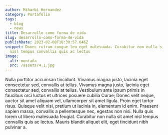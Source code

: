 ```yaml
---
author: Miharbi Hernandez
category: Portafolio
tags:
  - blog
  - news
title: Desarrollo como forma de vida
slug: desarrollo-como-forma-de-vida
publishDate: 2023-02-08T18:30:57.046Z
snippet: Donec rutrum congue leo eget malesuada. Curabitur non nulla sit amet
  nisl tempus convallis quis ac lectus
image:
  alt: montaña
  src: /assets/4.1.jpg
---
```

Nulla porttitor accumsan tincidunt. Vivamus magna justo, lacinia eget consectetur sed, convallis at tellus. Vivamus magna justo, lacinia eget consectetur sed, convallis at tellus. Vestibulum ante ipsum primis in faucibus orci luctus et ultrices posuere cubilia Curae; Donec velit neque, auctor sit amet aliquam vel, ullamcorper sit amet ligula. Proin eget tortor risus. Quisque velit nisi, pretium ut lacinia in, elementum id enim. Praesent sapien massa, convallis a pellentesque nec, egestas non nisi. Nulla quis lorem ut libero malesuada feugiat. Curabitur non nulla sit amet nisl tempus convallis quis ac lectus. Mauris blandit aliquet elit, eget tincidunt nibh pulvinar a.